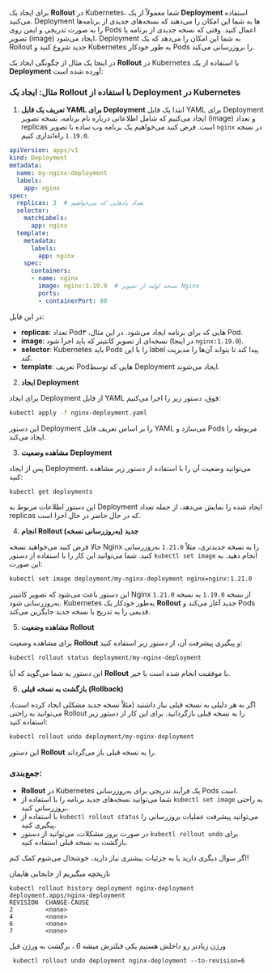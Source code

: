 برای ایجاد یک **Rollout** در Kubernetes، شما معمولاً از یک **Deployment** استفاده می‌کنید. Deployment ها به شما این امکان را می‌دهند که نسخه‌های جدیدی از برنامه‌ها را به صورت تدریجی و ایمن روی Pods اعمال کنید. وقتی که نسخه جدیدی از برنامه یا تصویر (image) ایجاد می‌شود، Deployment به شما این امکان را می‌دهد که یک Rollout جدید شروع کنید و Kubernetes به طور خودکار Pods را بروزرسانی می‌کند.

در اینجا یک مثال از چگونگی ایجاد یک **Rollout** در Kubernetes با استفاده از یک **Deployment** آورده شده است:

### مثال: ایجاد یک Rollout با استفاده از Deployment در Kubernetes

1. **تعریف یک فایل YAML برای Deployment**
   ابتدا یک فایل YAML برای Deployment ایجاد می‌کنیم که شامل اطلاعاتی درباره نام برنامه، نسخه تصویر (image) و تعداد replicas است. فرض کنید می‌خواهیم یک برنامه وب ساده با تصویر `nginx` در نسخه `1.19.0` راه‌اندازی کنیم.

```yaml
apiVersion: apps/v1
kind: Deployment
metadata:
  name: my-nginx-deployment
  labels:
    app: nginx
spec:
  replicas: 3  # تعداد پادهایی که می‌خواهیم
  selector:
    matchLabels:
      app: nginx
  template:
    metadata:
      labels:
        app: nginx
    spec:
      containers:
      - name: nginx
        image: nginx:1.19.0  # نسخه اولیه از تصویر Nginx
        ports:
        - containerPort: 80
```

در این فایل:
- **replicas**: تعداد Podهایی که برای برنامه ایجاد می‌شود. در این مثال، ۳ Pod.
- **image**: نسخه‌ای از تصویر کانتینر که باید اجرا شود (در اینجا `nginx:1.19.0`).
- **selector**: Kubernetes باید Pods را با این label پیدا کند تا بتواند آن‌ها را مدیریت کند.
- **template**: تعریف Podهایی که توسط Deployment ایجاد می‌شوند.

2. **ایجاد Deployment**

برای ایجاد Deployment از فایل YAML فوق، دستور زیر را اجرا می‌کنیم:

```bash
kubectl apply -f nginx-deployment.yaml
```

این دستور Deployment را بر اساس تعریف فایل YAML می‌سازد و Pods مربوطه را ایجاد می‌کند.

3. **مشاهده وضعیت Deployment**

پس از ایجاد Deployment، می‌توانید وضعیت آن را با استفاده از دستور زیر مشاهده کنید:

```bash
kubectl get deployments
```

این دستور اطلاعات مربوط به Deployment ایجاد شده را نمایش می‌دهد، از جمله تعداد replicas که در حال حاضر در حال اجرا است.

4. **انجام Rollout جدید (به‌روزرسانی نسخه)**

حالا فرض کنید می‌خواهید نسخه Nginx را به نسخه جدیدتری، مثلاً `1.21.0` به‌روزرسانی کنید. شما می‌توانید این کار را با استفاده از دستور `kubectl set image` انجام دهید. به این صورت:

```bash
kubectl set image deployment/my-nginx-deployment nginx=nginx:1.21.0
```

این دستور باعث می‌شود که تصویر کانتینر Nginx از نسخه `1.19.0` به نسخه `1.21.0` به‌روزرسانی شود. Kubernetes به‌طور خودکار یک **Rollout** جدید آغاز می‌کند و Pods قدیمی را به تدریج با نسخه جدید جایگزین می‌کند.

5. **مشاهده وضعیت Rollout**

برای مشاهده وضعیت **Rollout** و پیگیری پیشرفت آن، از دستور زیر استفاده کنید:

```bash
kubectl rollout status deployment/my-nginx-deployment
```

این دستور به شما می‌گوید که آیا **Rollout** با موفقیت انجام شده است یا خیر.

6. **بازگشت به نسخه قبلی (Rollback)**

اگر به هر دلیلی به نسخه قبلی نیاز داشتید (مثلاً نسخه جدید مشکلی ایجاد کرده است)، می‌توانید به راحتی Rollout را به نسخه قبلی بازگردانید. برای این کار از دستور زیر استفاده کنید:

```bash
kubectl rollout undo deployment/my-nginx-deployment
```

این دستور **Rollout** را به نسخه قبلی باز می‌گرداند.

### جمع‌بندی:
- **Rollout** در Kubernetes یک فرآیند تدریجی برای به‌روزرسانی Pods است.
- شما می‌توانید نسخه‌های جدید برنامه را با استفاده از `kubectl set image` به راحتی بروزرسانی کنید.
- با استفاده از `kubectl rollout status` می‌توانید پیشرفت عملیات بروزرسانی را پیگیری کنید.
- در صورت بروز مشکلات، می‌توانید از دستور `kubectl rollout undo` برای بازگشت به نسخه قبلی استفاده کنید.

اگر سوال دیگری دارید یا به جزئیات بیشتری نیاز دارید، خوشحال می‌شوم کمک کنم!



تاریخچه میگیریم از جابجایی هایمان
```
kubectl rollout history deployment nginx-deployment
deployment.apps/nginx-deployment
REVISION  CHANGE-CAUSE
2         <none>
4         <none>
6         <none>
7         <none>
```
ورژن زیادتر رو داخلش هستیم یکی قبلترش میشه 6 ، برگشت به ورژن قبل

```
 kubectl rollout undo deployment nginx-deployment --to-revision=6
```
